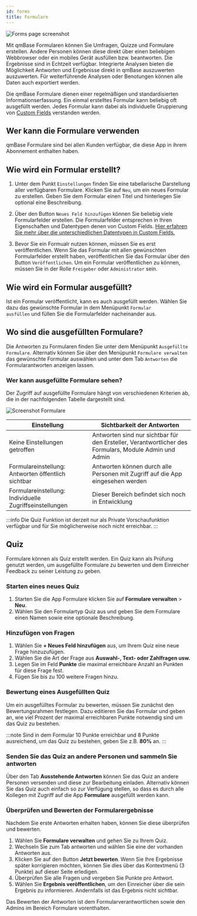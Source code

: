 ```yaml
---
id: forms
title: Formulare
---
```


![Forms page screenshot](https://caqadmin.blob.core.windows.net/public-screenshots/All%20Integration%20Specs/Forms.png)

Mit qmBase Formularen können Sie Umfragen, Quizze und Formulare erstellen.
Andere Personen können diese direkt über einen beliebigen Webbrowser oder ein mobiles Gerät ausfüllen bzw. beantworten. Die Ergebnisse sind in Echtzeit verfügbar.
Integrierte Analysen bieten die Möglichkeit Antworten und Ergebnisse direkt in qmBase auszuwerten auszuwerten.
Für weiterführende Analysen oder Benotungen können alle Daten auch exportiert werden.

Die qmBase Formulare dienen einer regelmäßigen und standardisierten Informationserfassung.
Ein einmal erstelltes Formular kann beliebig oft ausgefüllt werden. Jedes Formular kann dabei als individuelle Gruppierung von [Custom Fields](/docs/faqs/80/) verstanden werden.

## Wer kann die Formulare verwenden

qmBase Formulare sind bei allen Kunden verfügbar, die diese App in ihrem Abonnement enthalten haben.

## Wie wird ein Formular erstellt?

1. Unter dem Punkt <code>Einstellungen</code> finden Sie eine tabellarische Darstellung aller verfügbaren Formulare.
   Klicken Sie auf <code>Neu</code>, um ein neues Formular zu erstellen.
   Geben Sie dem Formular einen Titel und hinterlegen Sie optional eine Beschreibung.

2. Über den Button <code>Neues Feld hinzufügen</code> können Sie beliebig viele Formularfelder erstellen.
   Die Formularfelder entsprechen in Ihren Eigenschaften und Datentypen denen von Custom Fields.
   [Hier erfahren Sie mehr über die unterschiedlichen Datentypen in Custom Fields.](/docs/faqs/80/)

3. Bevor Sie ein Formualr nutzen können, müssen Sie es erst veröffentlichen.
   Wenn Sie das Formular mit allen gewünschten Formularfelder erstellt haben, veröffentlichen Sie das Formular über den Button <code>Veröffentlichen</code>.
   Um ein Formular veröffentlichen zu können, müssen Sie in der Rolle <code>Freigeber</code> oder <code>Administrator</code> sein.

## Wie wird ein Formular ausgefüllt?

Ist ein Formular veröffentlicht, kann es auch ausgefüllt werden. Wählen Sie dazu das gewünschte Formular in dem Menüpunkt <code>Formular ausfüllen</code> und füllen Sie die Formularfelder nacheinander aus.

## Wo sind die ausgefüllten Formulare?

Die Antworten zu Formularen finden Sie unter dem Menüpunkt <code>Ausgefüllte Formulare</code>.
Alternativ können Sie über den Menüpunkt <code>Formulare verwalten</code> das gewünschte Formular auswählen und unter dem Tab <code>Antworten</code> die Formularantworten anzeigen lassen.

### Wer kann ausgefüllte Formulare sehen?

Der Zugriff auf ausgefüllte Formulare hängt von verschiedenen Kriterien ab, die in der nachfolgenden Tabelle dargestellt sind.

![Screenshot Formulare](https://caqadmin.blob.core.windows.net/public-screenshots/manual-screenshots/ScreenshotFormulare.png)

| Einstellung                                             | Sichtbarkeit der Antworten                                                                            |
| ------------------------------------------------------- | ----------------------------------------------------------------------------------------------------- |
| Keine Einstellungen getroffen                           | Antworten sind nur sichtbar für den Ersteller, Verantwortlicher des Formulars, Module Admin und Admin |
| Formulareinstellung: Antworten öffentlich sichtbar      | Antworten können durch alle Personen mit Zugriff auf die App eingesehen werden                        |
| Formulareinstellung: Individuelle Zugriffseinstellungen | Dieser Bereich befindet sich noch in Entwicklung                                                      |

:::info Die Quiz Funktion ist derzeit nur als Private Vorschaufunktion verfügbar und für Sie möglicherweise noch nicht erreichbar.
:::

## Quiz

Formulare können als Quiz erstellt werden. Ein Quiz kann als Prüfung genutzt werden, um ausgefüllte Formulare zu bewerten und dem Einreicher Feedback zu seiner Leistung zu geben.

### Starten eines neues Quiz

1. Starten Sie die App Formulare klicken Sie auf **Formulare verwalten** > **Neu**.
2. Wählen Sie den Formulartyp Quiz aus und geben Sie dem Formulare einen Namen sowie eine optionale Beschreibung.

### Hinzufügen von Fragen

1. Wählen Sie **+ Neues Feld hinzufügen** aus, um Ihrem Quiz eine neue Frage hinzuzufügen.
2. Wählen Sie die Art der Frage aus **Auswahl-, Text- oder Zahlfragen usw.**
3. Legen Sie im Feld **Punkte** die maximal erreichbare Anzahl an Punkten für diese Frage fest.
4. Fügen Sie bis zu 100 weitere Fragen hinzu.

### Bewertung eines Ausgefüllten Quiz

Um ein ausgefülltes Formular zu bewerten, müssen Sie zunächst den Bewertungsrahmen festlegen.
Dazu editieren Sie das Formular und geben an, wie viel Prozent der maximal erreichbaren Punkte notwendig sind um das Quiz zu bestehen.

:::note
Sind in dem Formular 10 Punkte erreichbar und 8 Punkte ausreichend, um das Quiz zu bestehen, geben Sie z.B. **80%** an.
:::

### Senden Sie das Quiz an andere Personen und sammeln Sie antworten

Über den Tab **Ausstehende Antworten** können Sie das Quiz an andere Personen versenden und diese zur Bearbeitung einladen.
Alternativ können Sie das Quiz auch einfach so zur Verfügung stellen, so dass es durch alle Kollegen mit Zugriff auf die App **Formulare** ausgefüllt werden kann.

### Überprüfen und Bewerten der Formularergebnisse

Nachdem Sie erste Antworten erhalten haben, können Sie diese überprüfen und bewerten.

1. Wählen Sie **Formulare verwalten** und gehen Sie zu Ihrem Quiz.
2. Wechseln Sie zum Tab antworten und wählen Sie eine der vorhanden Antworten aus.
3. Klicken Sie auf den Button **Jetzt bewerten**. Wenn Sie Ihre Ergebnisse später korrigieren möchten, können Sie dies über das Kontextmenü (3 Punkte) auf dieser Seite erledigen.
4. Überprüfen Sie alle Fragen und vergeben Sie Punkte pro Antwort.
5. Wählen Sie **Ergebnis veröffentlichen**, um den Einreicher über die sein Ergebnis zu informieren. Andernfalls ist das Ergebnis nicht sichtbar.

Das Bewerten der Antworten ist dem Formularverantwortlichen sowie den Admins im Bereich Formulare vorenthalten.
